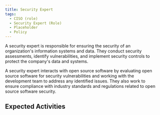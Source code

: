 ```yaml
---
title: Security Expert
tags: 
  - CISO (role)
  - Security Expert (Role)
  - Placeholder
  - Policy
---
```


A security expert is responsible for ensuring the security of an organization's information systems and data. They conduct security assessments, identify vulnerabilities, and implement security controls to protect the company's data and systems.

A security expert interacts with open source software by evaluating open source software for security vulnerabilities and working with the development team to address any identified issues. They also work to ensure compliance with industry standards and regulations related to open source software security.

## Expected Activities

<BokTagList tag="Security Expert (Role)" filter="Activities" />
